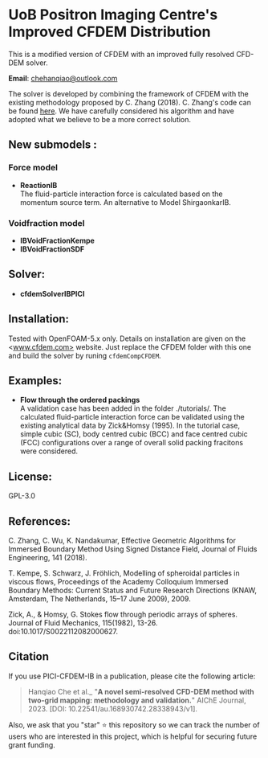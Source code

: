 # UoB Positron Imaging Centre's Improved CFDEM Distribution

This is a modified version of CFDEM with an improved fully resolved CFD-DEM solver.

**Email**: <chehanqiao@outlook.com>

The solver is developed by combining the framework of CFDEM with the existing methodology proposed by C. Zhang (2018). C. Zhang's code can be found [here](https://github.com/ChenguangZhang/sdfibm). We have carefully considered his algorithm and have adopted what we believe to be a more correct solution.

## New submodels :
### **Force model**
* **ReactionIB**  
  The fluid-particle interaction force is calculated based on the momentum source term. An alternative to Model ShirgaonkarIB.
### **Voidfraction model**
* **IBVoidFractionKempe**
* **IBVoidFractionSDF**
## Solver:
* **cfdemSolverIBPICI**
## Installation:
Tested with OpenFOAM-5.x only. Details on installation are given on the <www.cfdem.com> website. Just replace the CFDEM folder with this one and build the solver by runing `cfdemCompCFDEM`.
## Examples:
* **Flow through the ordered packings**  
A validation case has been added in the folder ./tutorials/. The calculated fluid-particle interaction force can be validated using the existing analytical data by Zick&Homsy (1995). In the tutorial case, simple cubic (SC), body centred cubic (BCC) and face centred cubic (FCC) configurations over a range of overall solid packing fracitons were considered.
## License:

GPL-3.0

## References:
C. Zhang, C. Wu, K. Nandakumar, Effective Geometric Algorithms for Immersed Boundary Method Using Signed Distance Field, Journal of Fluids Engineering, 141 (2018). 

T. Kempe, S. Schwarz, J. Fröhlich, Modelling of spheroidal particles in viscous flows,  Proceedings of the Academy Colloquium Immersed Boundary Methods: Current Status and Future Research Directions (KNAW, Amsterdam, The Netherlands, 15–17 June 2009), 2009.

Zick, A., & Homsy, G.  Stokes flow through periodic arrays of spheres. Journal of Fluid Mechanics, 115(1982), 13-26. doi:10.1017/S0022112082000627.

## Citation

If you use PICI-CFDEM-IB in a publication, please cite the following article:

> Hanqiao Che et al._ "**A novel semi-resolved CFD-DEM method with two-grid mapping: methodology and validation.**" AIChE Journal, 2023.
> [DOI: 10.22541/au.168930742.28338943/v1].

Also, we ask that you "star" :star: this repository so we can track the number of users who are interested in this project, which is helpful for securing future grant funding.


